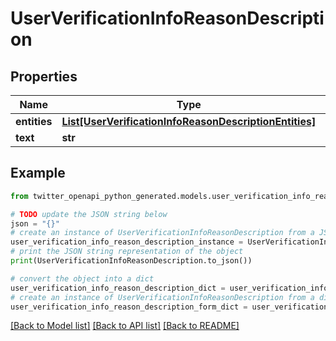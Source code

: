 # UserVerificationInfoReasonDescription


## Properties

Name | Type | Description | Notes
------------ | ------------- | ------------- | -------------
**entities** | [**List[UserVerificationInfoReasonDescriptionEntities]**](UserVerificationInfoReasonDescriptionEntities.md) |  | 
**text** | **str** |  | 

## Example

```python
from twitter_openapi_python_generated.models.user_verification_info_reason_description import UserVerificationInfoReasonDescription

# TODO update the JSON string below
json = "{}"
# create an instance of UserVerificationInfoReasonDescription from a JSON string
user_verification_info_reason_description_instance = UserVerificationInfoReasonDescription.from_json(json)
# print the JSON string representation of the object
print(UserVerificationInfoReasonDescription.to_json())

# convert the object into a dict
user_verification_info_reason_description_dict = user_verification_info_reason_description_instance.to_dict()
# create an instance of UserVerificationInfoReasonDescription from a dict
user_verification_info_reason_description_form_dict = user_verification_info_reason_description.from_dict(user_verification_info_reason_description_dict)
```
[[Back to Model list]](../README.md#documentation-for-models) [[Back to API list]](../README.md#documentation-for-api-endpoints) [[Back to README]](../README.md)


